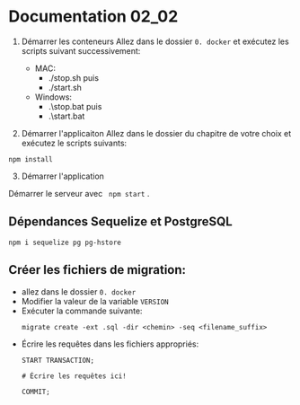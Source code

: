 
# Documentation 02_02

1. Démarrer les conteneurs 
Allez dans le dossier ```0. docker``` et exécutez les scripts suivant successivement:
    - MAC:
        - ./stop.sh puis
        - ./start.sh
    - Windows:
        - .\stop.bat puis
        - .\start.bat

2. Démarrer l'applicaiton
Allez dans le dossier du chapitre de votre choix et exécutez le scripts suivants:

```
npm install

``` 

3. Démarrer l'application

Démarrer le serveur avec ``` npm start``` .


## Dépendances Sequelize et PostgreSQL
```npm i sequelize pg pg-hstore``` 


## Créer les fichiers de migration:
- allez dans le dossier ```0. docker``` 
- Modifier la valeur de la variable ```VERSION```
- Exécuter la commande suivante:
    ```
    migrate create -ext .sql -dir <chemin> -seq <filename_suffix>
    ``` 
- Écrire les requêtes dans les fichiers appropriés:
    ``` 
    START TRANSACTION;

    # Écrire les requêtes ici!
    
    COMMIT;
    ``` 



